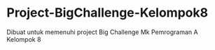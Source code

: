 # Project-BigChallenge-Kelompok8

Dibuat untuk memenuhi project Big Challenge Mk Pemrograman A Kelompok 8
